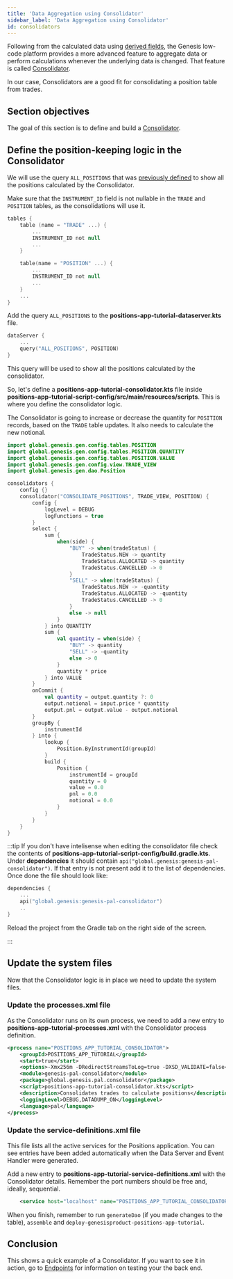 ```yaml
---
title: 'Data Aggregation using Consolidator'
sidebar_label: 'Data Aggregation using Consolidator'
id: consolidators
---
```


Following from the calculated data using [derived fields](/getting-started/go-to-the-next-level/calculated-data/), the Genesis low-code platform provides a more advanced feature to aggregate data or perform calculations whenever the underlying data is changed. That feature is called [Consolidator](/server-modules/consolidator/introduction/).

In our case, Consolidators are a good fit for consolidating a position table from trades.

## Section objectives
The goal of this section is to define and build a [Consolidator](/server-modules/consolidator/introduction/).


## Define the position-keeping logic in the Consolidator

We will use the query `ALL_POSITIONS` that was [previously defined](/getting-started/go-to-the-next-level/events/#data-server) to show all the positions calculated by the Consolidator.

Make sure that the `INSTRUMENT_ID` field is not nullable in the `TRADE` and `POSITION` tables, as the consolidations will use it.

```kotlin {4,10}
tables {
    table (name = "TRADE" ...) {
        ...
        INSTRUMENT_ID not null
        ...
    }

    table(name = "POSITION" ...) {
        ...
        INSTRUMENT_ID not null
        ...        
    }
    ...
}
```

Add the query `ALL_POSITIONS` to the **positions-app-tutorial-dataserver.kts** file. 

```kotlin {3}
dataServer {
    ...
    query("ALL_POSITIONS", POSITION)
}
```
This query will be used to show all the positions calculated by the consolidator.

So, let's define a **positions-app-tutorial-consolidator.kts** file inside **positions-app-tutorial-script-config/src/main/resources/scripts**. This is where you define the consolidator logic.

The Consolidator is going to increase or decrease the quantity for `POSITION` records, based on the `TRADE` table updates. It also needs to calculate the new notional.

```kotlin
import global.genesis.gen.config.tables.POSITION
import global.genesis.gen.config.tables.POSITION.QUANTITY
import global.genesis.gen.config.tables.POSITION.VALUE
import global.genesis.gen.config.view.TRADE_VIEW
import global.genesis.gen.dao.Position

consolidators {
    config {}
    consolidator("CONSOLIDATE_POSITIONS", TRADE_VIEW, POSITION) {
        config {
            logLevel = DEBUG
            logFunctions = true
        }
        select {
            sum {
                when(side) {
                    "BUY" -> when(tradeStatus) {
                        TradeStatus.NEW -> quantity
                        TradeStatus.ALLOCATED -> quantity
                        TradeStatus.CANCELLED -> 0
                    }
                    "SELL" -> when(tradeStatus) {
                        TradeStatus.NEW -> -quantity
                        TradeStatus.ALLOCATED -> -quantity
                        TradeStatus.CANCELLED -> 0
                    }
                    else -> null
                }
            } into QUANTITY
            sum {
                val quantity = when(side) {
                    "BUY" -> quantity
                    "SELL" -> -quantity
                    else -> 0
                }
                quantity * price
            } into VALUE
        }
        onCommit {
            val quantity = output.quantity ?: 0
            output.notional = input.price * quantity
            output.pnl = output.value - output.notional
        }
        groupBy {
            instrumentId
        } into {
            lookup {
                Position.ByInstrumentId(groupId)
            }
            build {
                Position {
                    instrumentId = groupId
                    quantity = 0
                    value = 0.0
                    pnl = 0.0
                    notional = 0.0
                }
            }
        }
    }
}
```

:::tip
If you don't have intelisense when editing the consolidator file check the contents of **positions-app-tutorial-script-config/build.gradle.kts**. Under **dependencies** it should contain `api("global.genesis:genesis-pal-consolidator")`. If that entry is not present add it to the list of dependencies. Once done the file should look like:
```kotlin
dependencies {
    ...
    api("global.genesis:genesis-pal-consolidator")
    ..
}
```

Reload the project from the Gradle tab on the right side of the screen.

:::


## Update the system files

Now that the Consolidator logic is in place we need to update the system files.

### Update the processes.xml file

As the Consolidator runs on its own process, we need to add a new entry to **positions-app-tutorial-processes.xml** with the Consolidator process definition.

```xml
<process name="POSITIONS_APP_TUTORIAL_CONSOLIDATOR">
    <groupId>POSITIONS_APP_TUTORIAL</groupId>
    <start>true</start>
    <options>-Xmx256m -DRedirectStreamsToLog=true -DXSD_VALIDATE=false</options>
    <module>genesis-pal-consolidator</module>
    <package>global.genesis.pal.consolidator</package>
    <script>positions-app-tutorial-consolidator.kts</script>
    <description>Consolidates trades to calculate positions</description>
    <loggingLevel>DEBUG,DATADUMP_ON</loggingLevel>
    <language>pal</language>
</process>
```
### Update the service-definitions.xml file

This file lists all the active services for the Positions application. You can see entries have been added automatically when the Data Server and Event Handler were generated.

Add a new entry to **positions-app-tutorial-service-definitions.xml** with the Consolidator details. Remember the port numbers should be free and, ideally, sequential.

```xml
    <service host="localhost" name="POSITIONS_APP_TUTORIAL_CONSOLIDATOR" port="11003"/>
```

When you finish, remember to run `generateDao` (if you made changes to the table), `assemble` and `deploy-genesisproduct-positions-app-tutorial`.

## Conclusion
This shows a quick example of a Consolidator. If you want to see it in action, go to [Endpoints](/server-modules/integration/rest-endpoints/introduction/) for information on testing your the back end.
